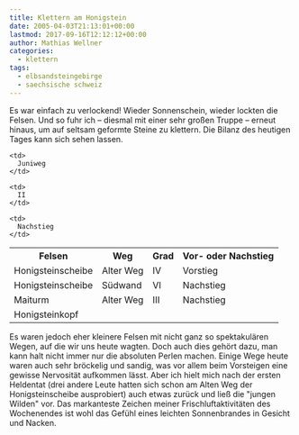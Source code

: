 ```yaml
---
title: Klettern am Honigstein
date: 2005-04-03T21:13:01+00:00
lastmod: 2017-09-16T12:12:12+00:00
author: Mathias Wellner
categories:
  - klettern
tags:
  - elbsandsteingebirge
  - saechsische schweiz
---
```

Es war einfach zu verlockend! Wieder Sonnenschein, wieder lockten die Felsen. Und so fuhr ich &#8211; diesmal mit einer sehr großen Truppe &#8211; erneut hinaus, um auf seltsam geformte Steine zu klettern. Die Bilanz des heutigen Tages kann sich sehen lassen.

<table class="table">
  <tr>
    <th>Felsen</th>
    <th>Weg</th>
    <th>Grad</th>
    <th>Vor- oder Nachstieg</th>
  </tr>
  <tr>
    <td>
      Honigsteinscheibe
    </td>    
    <td>
      Alter Weg
    </td>    
    <td>
      IV
    </td>    
    <td>
      Vorstieg
    </td>
  </tr>
  
  <tr>
    <td>
      Honigsteinscheibe
    </td>    
    <td>
      Südwand
    </td>    
    <td>
      VI
    </td>    
    <td>
      Nachstieg
    </td>
  </tr>
  
  <tr>
    <td>
      Maiturm
    </td>    
    <td>
      Alter Weg
    </td>    
    <td>
      III
    </td>    
    <td>
      Nachstieg
    </td>
  </tr>
  
  <tr>
    <td>
      Honigsteinkopf
    </td>
    
    <td>
      Juniweg
    </td>
    
    <td>
      II
    </td>
    
    <td>
      Nachstieg
    </td>
  </tr>
</table>

Es waren jedoch eher kleinere Felsen mit nicht ganz so spektakulären Wegen, auf die wir uns heute wagten. Doch auch dies gehört dazu, man kann halt nicht immer nur die absoluten Perlen machen. Einige Wege heute waren auch sehr bröckelig und sandig, was vor allem beim Vorsteigen eine gewisse Nervosität aufkommen lässt. Aber ich hielt mich nach der ersten Heldentat (drei andere Leute hatten sich schon am Alten Weg der Honigsteinscheibe ausprobiert) auch etwas zurück und ließ die "jungen Wilden" vor. Das markanteste Zeichen meiner Frischluftaktivitäten des Wochenendes ist wohl das Gefühl eines leichten Sonnenbrandes in Gesicht und Nacken.